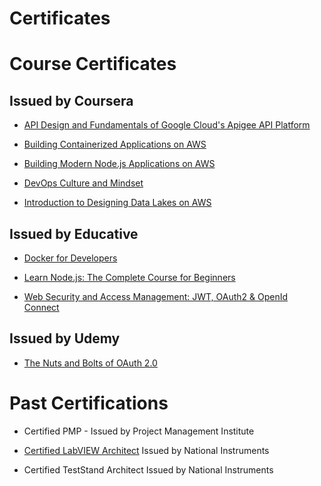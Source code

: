 # Certificates

# Course Certificates
## Issued by Coursera
- [API Design and Fundamentals of Google Cloud's Apigee API Platform](https://coursera.org/share/87af2fbebfc847e36dd15101ae8d95f6)

- [Building Containerized Applications on AWS](https://coursera.org/share/2ccdbfa349a9e12bffc3df10e499d5c7)

- [Building Modern Node.js Applications on AWS](https://coursera.org/share/2a98611e48075b21c86e5351f672888a)

- [DevOps Culture and Mindset](https://coursera.org/share/0ef452563664a6a1f204f8f322316441)

- [Introduction to Designing Data Lakes on AWS](https://coursera.org/share/19899809854bf7bc8e3e41e7f2322561)

## Issued by Educative
- [Docker for Developers](https://www.educative.io/verify-certificate/r0w3pLtnWZ5LgVKopILlKAloJXYnF6)

- [Learn Node.js: The Complete Course for Beginners](https://www.educative.io/verify-certificate/RgxzXQFR23mW3XOEJiXmz5m8B1LDc6)

- [Web Security and Access Management: JWT, OAuth2 & OpenId Connect](https://www.educative.io/verify-certificate/0A6pZY5kgkouYlgnB7NZLOhoA5mA60Y8GiP)

## Issued by Udemy
- [The Nuts and Bolts of OAuth 2.0 ](https://www.udemy.com/certificate/UC-0ce4b432-6c7b-40e4-85d3-b60f5ae86e0f/)

# Past Certifications
- Certified PMP -
Issued by Project Management Institute

- [Certified LabVIEW Architect](./pastCertifications/LabVIEWArchitect.pdf)
Issued by National Instruments

- Certified TestStand Architect
Issued by National Instruments
